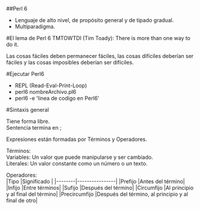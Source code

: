 ##Perl 6
  
* Lenguaje de alto nivel, de propósito general y de tipado gradual. 
* Multiparadigma.
  
#El lema de Perl 6
TMTOWTDI (Tim Toady): There is more than one way to do it.
  
Las cosas fáciles deben permanecer fáciles, las cosas difíciles deberían ser fáciles y las cosas imposibles deberían ser difíciles.  
  
#Ejecutar Perl6

* REPL (Read-Eval-Print-Loop)
* perl6 nombreArchivo.pl6
* perl6 -e 'linea de codigo en Perl6' 
  
#Sintaxis general
  
Tiene forma libre.  
Sentencia termina en ;
  


Expresiones están formadas por Términos y Operadores.
  
Términos:  
Variables: Un valor que puede manipularse y ser cambiado.  
Literales: Un valor constante como un número o un texto.  
  
Operadores:  
|Tipo    |Significado     |
|--------|----------------|
|Prefijo |Antes del término|
|Infijo  |Entre términos|
|Sufijo  |Después del término|
|Circumfijo |Al principio y al final del término|
|Precircumfijo |Después del término, al principio y al final de otro|
  
  
	



 
